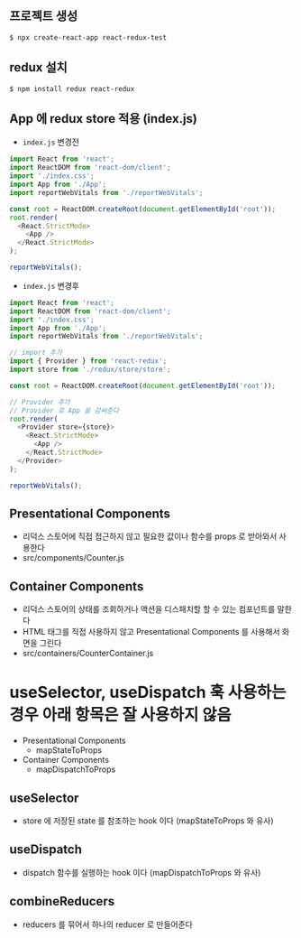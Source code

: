 ## 프로젝트 생성
```shell
$ npx create-react-app react-redux-test
```

## redux 설치
```shell
$ npm install redux react-redux
```


## App 에 redux store 적용 (index.js)

- `index.js` 변경전
```javascript
import React from 'react';
import ReactDOM from 'react-dom/client';
import './index.css';
import App from './App';
import reportWebVitals from './reportWebVitals';

const root = ReactDOM.createRoot(document.getElementById('root'));
root.render(
  <React.StrictMode>
    <App />
  </React.StrictMode>
);

reportWebVitals();
```

- `index.js` 변경후
```javascript
import React from 'react';
import ReactDOM from 'react-dom/client';
import './index.css';
import App from './App';
import reportWebVitals from './reportWebVitals';

// import 추가
import { Provider } from 'react-redux';
import store from './redux/store/store';

const root = ReactDOM.createRoot(document.getElementById('root'));

// Provider 추가
// Provider 로 App 을 감싸준다
root.render(
  <Provider store={store}>
    <React.StrictMode>
      <App />
    </React.StrictMode>
  </Provider>
);

reportWebVitals();
```

## Presentational Components
- 리덕스 스토어에 직접 접근하지 않고 필요한 값이나 함수를 props 로 받아와서 사용한다
- src/components/Counter.js

## Container Components
- 리덕스 스토어의 상태를 조회하거나 액션을 디스패치할 할 수 있는 컴포넌트를 말한다
- HTML 태그를 직접 사용하지 않고 Presentational Components 를 사용해서 화면을 그린다
- src/containers/CounterContainer.js

# useSelector, useDispatch 훅 사용하는 경우 아래 항목은 잘 사용하지 않음
- Presentational Components
  - mapStateToProps
- Container Components
  - mapDispatchToProps

## useSelector
- store 에 저장된 state 를 참조하는 hook 이다 (mapStateToProps 와 유사)

## useDispatch
- dispatch 함수를 실행하는 hook 이다 (mapDispatchToProps 와 유사)

## combineReducers
- reducers 를 묶어서 하나의 reducer 로 만들어준다
